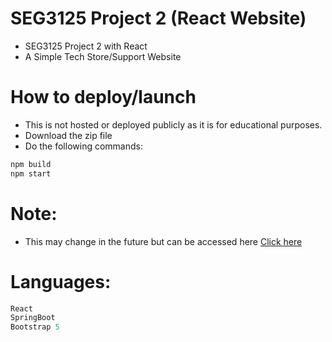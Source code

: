 # SEG3125 Project 2 (React Website)
- SEG3125 Project 2 with React
- A Simple Tech Store/Support Website

# How to deploy/launch
- This is not hosted or deployed publicly as it is for educational purposes.
- Download the zip file
- Do the following commands:
```css
npm build
npm start
```
# Note:
- This may change in the future but can be accessed here [Click here](https://humblexservertemp.github.io/)
# Languages:
```js
React
SpringBoot
Bootstrap 5
```
